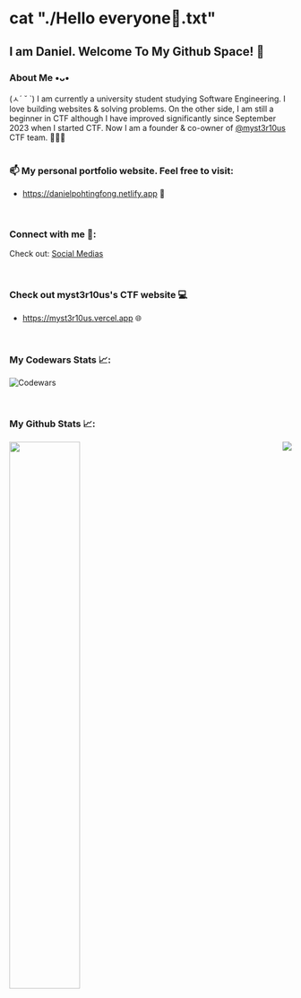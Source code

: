 # cat "./Hello everyone👋.txt"
## I am Daniel. Welcome To My Github Space! 🚀

### About Me •ᴗ•
(ㅅ´ ˘ `) I am currently a university student studying Software Engineering. I love building websites & solving problems. On the other side, I am still a beginner in CTF although I have improved significantly since September 2023 when I started CTF. Now I am a founder & co-owner of <a href="https://github.com/myst3r10us">@myst3r10us</a> CTF team. 🙎🏻‍♂️ 
<br><br>

### 📫 My personal portfolio website. Feel free to visit:
- https://danielpohtingfong.netlify.app 💬
<br>

### Connect with me 🔗:
<p align="left">
<span class="sm"> Check out: <a href="https://linktr.ee/Daniel3131" target="blank">Social Medias</a></span>
</p><br>

### Check out myst3r10us's CTF website 💻
- https://myst3r10us.vercel.app 🌐
<br>

### My Codewars Stats 📈:  
![Codewars](https://github.r2v.ch/codewars?user=z3phr0us&top_languages=true&stroke=%23003b6f&theme=nightowl)


<br>

### My Github Stats 📈:
<!-- Github Stats -->
<a href="https://github.com/TheDaniel3131/github-readme-stats">
  <img align=left src="https://github-readme-stats.vercel.app/api?username=TheDaniel3131&theme=holi&showicons=true&hide_border=true" width=50%/>
</a>

<!-- Most Used Languages -->
<a href="https://github.com/TheDaniel3131/github-readme-stats">
  <img align=right src="https://github-readme-stats.vercel.app/api/top-langs/?username=TheDaniel3131&theme=blue-green&layout=compact&hide_border=true"/>
</a>



